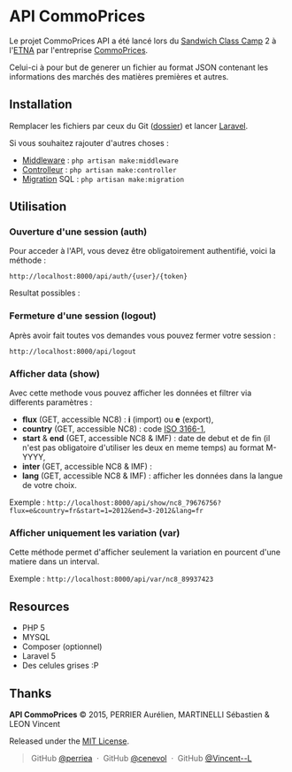 API CommoPrices
===============

Le projet CommoPrices API a été lancé lors du [Sandwich Class Camp] 2 à l'[ETNA] par l'entreprise [CommoPrices].

Celui-ci à pour but de generer un fichier au format JSON contenant les informations des marchés des matières premières et autres.


Installation
------------

Remplacer les fichiers par ceux du Git ([dossier]) et lancer [Laravel].

Si vous souhaitez rajouter d'autres choses :
- [Middleware] : `php artisan make:middleware`
- [Controlleur] : `php artisan make:controller`
- [Migration] SQL : `php artisan make:migration`


Utilisation
-----------

### Ouverture d'une session (auth)

Pour acceder à l'API, vous devez être obligatoirement authentifié, voici la méthode :

`http://localhost:8000/api/auth/{user}/{token}`

Resultat possibles :


### Fermeture d'une session (logout)

Après avoir fait toutes vos demandes vous pouvez fermer votre session :

`http://localhost:8000/api/logout`


### Afficher data (show)

Avec cette methode vous pouvez afficher les données et filtrer via differents paramètres : 

- **flux** (GET, accessible NC8) : **i** (import) ou **e** (export),
- **country** (GET, accessible NC8) : code [ISO 3166-1],
- **start** & **end** (GET, accessible NC8 & IMF) : date de debut et de fin (il n'est pas obligatoire d'utiliser les deux en meme temps) au format M-YYYY,
- **inter** (GET, accessible NC8 & IMF) :
- **lang** (GET, accessible NC8 & IMF) : afficher les données dans la langue de votre choix.

Exemple : `http://localhost:8000/api/show/nc8_79676756?flux=e&country=fr&start=1=2012&end=3-2012&lang=fr`


### Afficher uniquement les variation (var)

Cette méthode permet d'afficher seulement la variation en pourcent d'une matiere dans un interval.

Exemple : `http://localhost:8000/api/var/nc8_89937423`


Resources
---------

- PHP 5
- MYSQL
- Composer (optionnel)
- Laravel 5
- Des celules grises :P


Thanks
------

**API CommoPrices** © 2015, PERRIER Aurélien, MARTINELLI Sébastien & LEON Vincent 

Released under the [MIT License].

> GitHub [@perriea](https://github.com/perriea) &nbsp;&middot;&nbsp;
> GitHub [@cenevol](https://github.com/cenevol) &nbsp;&middot;&nbsp;
> GitHub [@Vincent--L](https://github.com/Vincent--L)



[Sandwich Class Camp]: https://co-labs.etna.io
[ETNA]: http://www.etna-alternance.net
[CommoPrices]: https://commoprices.com/
[Middleware]: http://laravel.com/docs/5.1/middleware
[Controlleur]: http://laravel.com/docs/5.1/controllers
[Migration]: http://laravel.com/docs/5.1/migrations
[Laravel]: http://laravel.com
[dossier]: https://github.com/perriea/API-CommoPrices/tree/master/Laravel
[ISO 3166-1]: http://www.iso.org/iso/fr/french_country_names_and_code_elements
[MIT License]: http://mit-license.org/